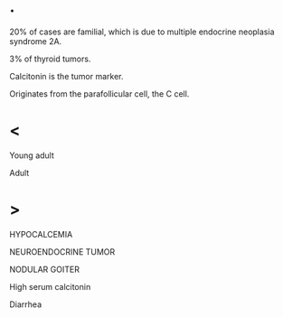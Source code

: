# .

20% of cases are familial, which is due to multiple endocrine neoplasia syndrome 2A.

3% of thyroid tumors.

Calcitonin is the tumor marker.

Originates from the parafollicular cell, the C cell.

# <

Young adult

Adult

# >

HYPOCALCEMIA

NEUROENDOCRINE TUMOR

NODULAR GOITER

High serum calcitonin

Diarrhea
